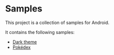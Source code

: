# Samples

This project is a collection of samples for Android.

It contains the following samples:

- [Dark theme](darktheme)
- [Pokédex](pokedex)
